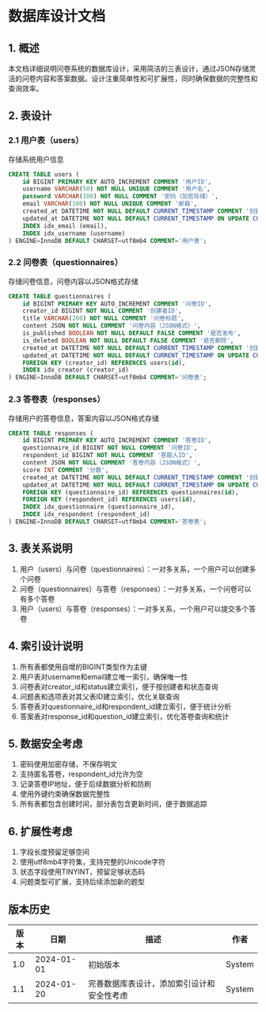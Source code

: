 # 数据库设计文档

## 1. 概述
本文档详细说明问卷系统的数据库设计，采用简洁的三表设计，通过JSON存储灵活的问卷内容和答案数据。设计注重简单性和可扩展性，同时确保数据的完整性和查询效率。

## 2. 表设计

### 2.1 用户表（users）
存储系统用户信息

```sql
CREATE TABLE users (
    id BIGINT PRIMARY KEY AUTO_INCREMENT COMMENT '用户ID',
    username VARCHAR(50) NOT NULL UNIQUE COMMENT '用户名',
    password VARCHAR(100) NOT NULL COMMENT '密码（加密存储）',
    email VARCHAR(100) NOT NULL UNIQUE COMMENT '邮箱',
    created_at DATETIME NOT NULL DEFAULT CURRENT_TIMESTAMP COMMENT '创建时间',
    updated_at DATETIME NOT NULL DEFAULT CURRENT_TIMESTAMP ON UPDATE CURRENT_TIMESTAMP COMMENT '更新时间',
    INDEX idx_email (email),
    INDEX idx_username (username)
) ENGINE=InnoDB DEFAULT CHARSET=utf8mb4 COMMENT='用户表';
```

### 2.2 问卷表（questionnaires）
存储问卷信息，问卷内容以JSON格式存储

```sql
CREATE TABLE questionnaires (
    id BIGINT PRIMARY KEY AUTO_INCREMENT COMMENT '问卷ID',
    creator_id BIGINT NOT NULL COMMENT '创建者ID',
    title VARCHAR(200) NOT NULL COMMENT '问卷标题',
    content JSON NOT NULL COMMENT '问卷内容（JSON格式）',
    is_published BOOLEAN NOT NULL DEFAULT FALSE COMMENT '是否发布',
    is_deleted BOOLEAN NOT NULL DEFAULT FALSE COMMENT '是否删除',
    created_at DATETIME NOT NULL DEFAULT CURRENT_TIMESTAMP COMMENT '创建时间',
    updated_at DATETIME NOT NULL DEFAULT CURRENT_TIMESTAMP ON UPDATE CURRENT_TIMESTAMP COMMENT '更新时间',
    FOREIGN KEY (creator_id) REFERENCES users(id),
    INDEX idx_creator (creator_id)
) ENGINE=InnoDB DEFAULT CHARSET=utf8mb4 COMMENT='问卷表';
```

### 2.3 答卷表（responses）
存储用户的答卷信息，答案内容以JSON格式存储

```sql
CREATE TABLE responses (
    id BIGINT PRIMARY KEY AUTO_INCREMENT COMMENT '答卷ID',
    questionnaire_id BIGINT NOT NULL COMMENT '问卷ID',
    respondent_id BIGINT NOT NULL COMMENT '答题人ID',
    content JSON NOT NULL COMMENT '答卷内容（JSON格式）',
    score INT COMMENT '分数',
    created_at DATETIME NOT NULL DEFAULT CURRENT_TIMESTAMP COMMENT '创建时间',
    updated_at DATETIME NOT NULL DEFAULT CURRENT_TIMESTAMP ON UPDATE CURRENT_TIMESTAMP COMMENT '更新时间',
    FOREIGN KEY (questionnaire_id) REFERENCES questionnaires(id),
    FOREIGN KEY (respondent_id) REFERENCES users(id),
    INDEX idx_questionnaire (questionnaire_id),
    INDEX idx_respondent (respondent_id)
) ENGINE=InnoDB DEFAULT CHARSET=utf8mb4 COMMENT='答卷表';
```

## 3. 表关系说明

1. 用户（users）与问卷（questionnaires）：一对多关系，一个用户可以创建多个问卷
2. 问卷（questionnaires）与答卷（responses）：一对多关系，一个问卷可以有多个答卷
3. 用户（users）与答卷（responses）：一对多关系，一个用户可以提交多个答卷

## 4. 索引设计说明

1. 所有表都使用自增的BIGINT类型作为主键
2. 用户表对username和email建立唯一索引，确保唯一性
3. 问卷表对creator_id和status建立索引，便于按创建者和状态查询
4. 问题表和选项表对其父表ID建立索引，优化关联查询
5. 答卷表对questionnaire_id和respondent_id建立索引，便于统计分析
6. 答案表对response_id和question_id建立索引，优化答卷查询和统计

## 5. 数据安全考虑

1. 密码使用加密存储，不保存明文
2. 支持匿名答卷，respondent_id允许为空
3. 记录答卷IP地址，便于后续数据分析和防刷
4. 使用外键约束确保数据完整性
5. 所有表都包含创建时间，部分表包含更新时间，便于数据追踪

## 6. 扩展性考虑

1. 字段长度预留足够空间
2. 使用utf8mb4字符集，支持完整的Unicode字符
3. 状态字段使用TINYINT，预留足够状态码
4. 问题类型可扩展，支持后续添加新的题型

## 版本历史

| 版本 | 日期 | 描述 | 作者 |
|------|------|------|------|
| 1.0 | 2024-01-01 | 初始版本 | System |
| 1.1 | 2024-01-20 | 完善数据库表设计，添加索引设计和安全性考虑 | System |